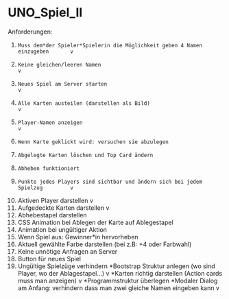 # UNO_Spiel_II
Anforderungen:
1)     Muss dem*der Spieler*Spielerin die Möglichkeit geben 4 Namen einzugeben       v
2)     Keine gleichen/leeren Namen                                                   v
3)     Neues Spiel am Server starten                                                 v
4)     Alle Karten austeilen (darstellen als Bild)                                   v
5)     Player-Namen anzeigen                                                         v
6)     Wenn Karte geklickt wird: versuchen sie abzulegen
7)     Abgelegte Karten löschen und Top Card ändern
8)     Abheben funktioniert
9)     Punkte jedes Players sind sichtbar und ändern sich bei jedem Spielzug         v
10)  Aktiven Player darstellen                                                       v
11)  Aufgedeckte Karten darstellen                                                   v
12)  Abhebestapel darstellen
13)  CSS Animation bei Ablegen der Karte auf Ablegestapel
14)  Animation bei ungültiger Aktion
15)  Wenn Spiel aus: Gewinner*in hervorheben
16)  Aktuell gewählte Farbe darstellen (bei z.B: +4 oder Farbwahl)
17)  Keine unnötige Anfragen an Server
18)  Button für neues Spiel
19)  Ungültige Spielzüge verhindern
*Bootstrap Struktur anlegen (wo sind Player, wo der Ablagestapel…)                   v
*Karten richtig darstellen (Action cards muss man anzeigen)                          v
*Programmstruktur überlegen
*Modaler Dialog am Anfang: verhindern dass man zwei gleiche Namen eingeben kann      v

